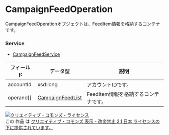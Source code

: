 # CampaignFeedOperation
CampaignFeedOperationオブジェクトは、FeedItem情報を格納するコンテナです。
### Service
+ [CampaignFeedService](../services/CampaignFeedService.md)

| フィールド | データ型 | 説明 | 
|---|---|---|
| accountId| xsd:long| アカウントIDです。 |
| operand[]| <a href="../data/CampaignFeedList.md">CampaignFeedList</a>| FeedItem情報を格納するコンテナです。 |
<a rel="license" href="http://creativecommons.org/licenses/by-nd/2.1/jp/"><img alt="クリエイティブ・コモンズ・ライセンス" style="border-width:0" src="https://i.creativecommons.org/l/by-nd/2.1/jp/88x31.png" /></a><br />この 作品 は <a rel="license" href="http://creativecommons.org/licenses/by-nd/2.1/jp/">クリエイティブ・コモンズ 表示 - 改変禁止 2.1 日本 ライセンスの下に提供されています。</a>
